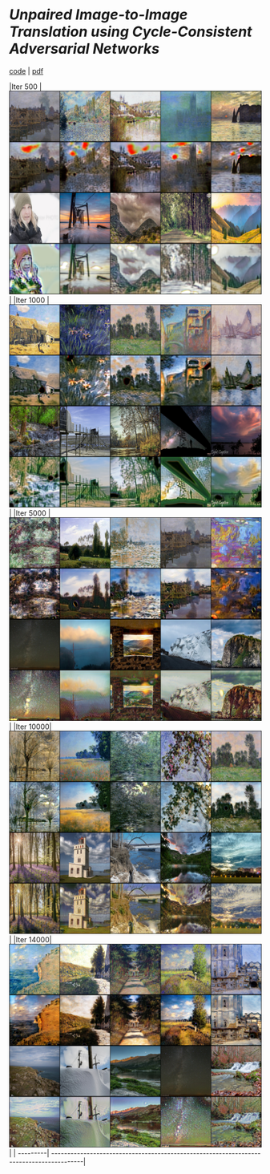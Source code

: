 # _Unpaired Image-to-Image Translation using Cycle-Consistent Adversarial Networks_
[code](https://github.com/eriklindernoren/PyTorch-GAN) | [pdf](https://arxiv.org/abs/1703.10593)

|Iter 500  |![](https://github.com/Browallia/Computer-Vision-Course/blob/main/Assignment8/500.png) |
|Iter 1000 |![](https://github.com/Browallia/Computer-Vision-Course/blob/main/Assignment8/1000.png) |
|Iter 5000 |![](https://github.com/Browallia/Computer-Vision-Course/blob/main/Assignment8/5000.png) |
|Iter 10000|![](https://github.com/Browallia/Computer-Vision-Course/blob/main/Assignment8/10000.png) |
|Iter 14000|![](https://github.com/Browallia/Computer-Vision-Course/blob/main/Assignment8/14000.png) |
| ---------| ----------------------------------------------------------------------------------------|